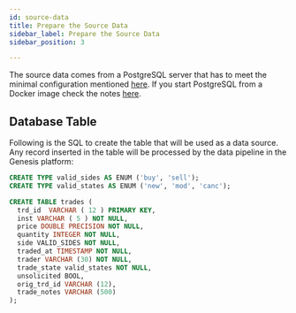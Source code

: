 ```yaml
---
id: source-data
title: Prepare the Source Data
sidebar_label: Prepare the Source Data
sidebar_position: 3

---
```


The source data comes from a PostgreSQL server that has to meet the minimal configuration mentioned [here](/creating-applications/defining-your-application/integrations/data-pipeline/datapipeline-advanced/#postgresql-configuration). If you start PostgreSQL from a Docker image check the notes [here](/creating-applications/defining-your-application/integrations/data-pipeline/datapipeline-runtime/#starting-source-postgresql-as-a-docker-image).

## Database Table

Following is the SQL to create the table that will be used as a data source. Any record inserted in the table will be processed by the data pipeline in the Genesis platform:

```sql
CREATE TYPE valid_sides AS ENUM ('buy', 'sell');
CREATE TYPE valid_states AS ENUM ('new', 'mod', 'canc');

CREATE TABLE trades (
  trd_id  VARCHAR ( 12 ) PRIMARY KEY,
  inst VARCHAR ( 5 ) NOT NULL,
  price DOUBLE PRECISION NOT NULL,
  quantity INTEGER NOT NULL,
  side VALID_SIDES NOT NULL,
  traded_at TIMESTAMP NOT NULL,
  trader VARCHAR (30) NOT NULL,
  trade_state valid_states NOT NULL,
  unsolicited BOOL,
  orig_trd_id VARCHAR (12),
  trade_notes VARCHAR (500)
);
```